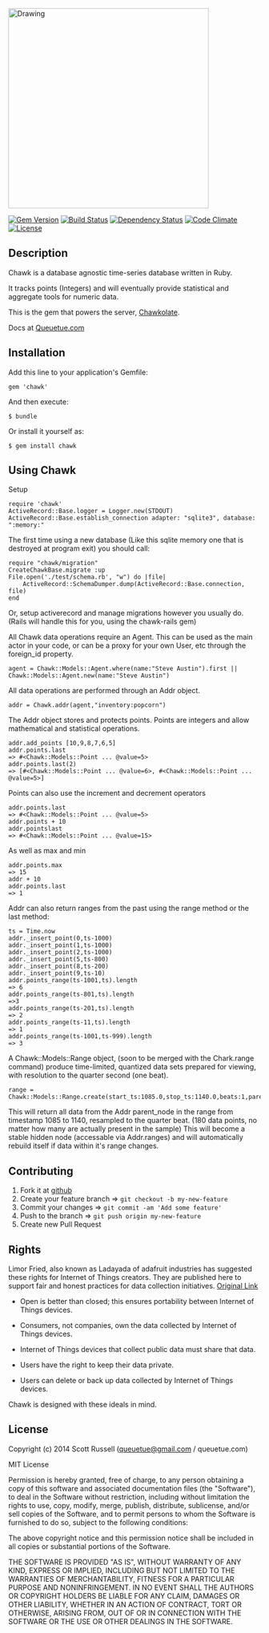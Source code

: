 <img src="https://rawgithub.com/queuetue/chawk-gem/master/lib/chawk/Jackdaw.svg" alt="Drawing" width="400px"/>


[![Gem Version](https://badge.fury.io/rb/chawk.png)](http://badge.fury.io/rb/chawk)
[![Build Status](https://travis-ci.org/queuetue/chawk-gem.svg)](https://travis-ci.org/queuetue/chawk-gem)
[![Dependency Status](http://img.shields.io/gemnasium/queuetue/chawk-gem.svg)](https://gemnasium.com/queuetue/chawk-gem)
[![Code Climate](http://img.shields.io/codeclimate/github/queuetue/chawk-gem.svg)](https://codeclimate.com/github/queuetue/chawk-gem)
[![License](http://img.shields.io/:license-mit-blue.svg)](http://doge.mit-license.org)

## Description
Chawk is a database agnostic time-series database written in Ruby.

It tracks points (Integers) and will eventually provide statistical and aggregate tools for numeric data.

This is the gem that powers the server, [Chawkolate](http://www.github.com/queuetue/chawkolate "Chawkolate at Github"). 

Docs at [Queuetue.com](http://queuetue.com/Chawk "queuetue.com")


## Installation

Add this line to your application's Gemfile:

    gem 'chawk'

And then execute:

    $ bundle

Or install it yourself as:

    $ gem install chawk

## Using Chawk

Setup

    require 'chawk'
	ActiveRecord::Base.logger = Logger.new(STDOUT)
	ActiveRecord::Base.establish_connection adapter: "sqlite3", database: ":memory:"

The first time using a new database (Like this sqlite memory one that is destroyed at program exit) you should call: 

	require "chawk/migration"
	CreateChawkBase.migrate :up
	File.open('./test/schema.rb', "w") do |file|
		ActiveRecord::SchemaDumper.dump(ActiveRecord::Base.connection, file)
	end

Or, setup activerecord and manage migrations however you usually do.  (Rails will handle this for you, using the chawk-rails gem)

All Chawk data operations require an Agent.  This can be used as the main actor in your code, or can be a proxy for your own User, etc through the foreign_id property.

    agent = Chawk::Models::Agent.where(name:"Steve Austin").first || Chawk::Models::Agent.new(name:"Steve Austin")

All data operations are performed through an Addr object.

    addr = Chawk.addr(agent,"inventory:popcorn")

The Addr object stores and protects points.  Points are integers and allow mathematical and statistical operations. 

	addr.add_points [10,9,8,7,6,5]
	addr.points.last
	=> #<Chawk::Models::Point ... @value=5>
	addr.points.last(2)
	=> [#<Chawk::Models::Point ... @value=6>, #<Chawk::Models::Point ... @value=5>]

Points can also use the increment and decrement operators

	addr.points.last
	=> #<Chawk::Models::Point ... @value=5>
	addr.points + 10
	addr.pointslast
	=> #<Chawk::Models::Point ... @value=15>

As well as max and min

	addr.points.max
	=> 15
	addr + 10
	addr.points.last
	=> 1

Addr can also return ranges from the past using the range method or the last method:

	ts = Time.now
	addr._insert_point(0,ts-1000)
	addr._insert_point(1,ts-1000)
	addr._insert_point(2,ts-1000)
	addr._insert_point(5,ts-800)
	addr._insert_point(8,ts-200)
	addr._insert_point(9,ts-10)
	addr.points_range(ts-1001,ts).length
	=> 6
	addr.points_range(ts-801,ts).length 
	=>3
	addr.points_range(ts-201,ts).length 
	=> 2
	addr.points_range(ts-11,ts).length 
	=> 1
	addr.points_range(ts-1001,ts-999).length
	=> 3

A Chawk::Models::Range object, (soon to be merged with the Chark.range command) produce time-limited, quantized data sets prepared for viewing, with resolution to the quarter second (one beat).

	range = Chawk::Models::Range.create(start_ts:1085.0,stop_ts:1140.0,beats:1,parent_node:addr1)

This will return all data from the Addr parent_node in the range from timestamp 1085 to 1140, resampled to the quarter beat. (180 data points, no matter how many are actually present in the sample)  This will become a stable hidden node (accessable via Addr.ranges) and will automatically rebuild itself if data within it's range changes.


## Contributing

1. Fork it at [github](http://github.com/queuetue/chawk-gem/fork "Github")
2. Create your feature branch => `git checkout -b my-new-feature`
3. Commit your changes => `git commit -am 'Add some feature'`
4. Push to the branch => `git push origin my-new-feature`
5. Create new Pull Request

## Rights

Limor Fried, also known as Ladayada of adafruit industries has suggested these rights for Internet of Things creators.
They are published here to support fair and honest practices for data collection initiatives. [Original Link](http://www.nytimes.com/roomfordebate/2013/09/08/privacy-and-the-internet-of-things/a-bill-of-rights-for-the-internet-of-things)

* Open is better than closed; this ensures portability between Internet of Things devices.

* Consumers, not companies, own the data collected by Internet of Things devices.

* Internet of Things devices that collect public data must share that data.

* Users have the right to keep their data private.

* Users can delete or back up data collected by Internet of Things devices.

Chawk is designed with these ideals in mind.

## License

Copyright (c) 2014 Scott Russell (queuetue@gmail.com / queuetue.com)

MIT License

Permission is hereby granted, free of charge, to any person obtaining
a copy of this software and associated documentation files (the
"Software"), to deal in the Software without restriction, including
without limitation the rights to use, copy, modify, merge, publish,
distribute, sublicense, and/or sell copies of the Software, and to
permit persons to whom the Software is furnished to do so, subject to
the following conditions:

The above copyright notice and this permission notice shall be
included in all copies or substantial portions of the Software.

THE SOFTWARE IS PROVIDED "AS IS", WITHOUT WARRANTY OF ANY KIND,
EXPRESS OR IMPLIED, INCLUDING BUT NOT LIMITED TO THE WARRANTIES OF
MERCHANTABILITY, FITNESS FOR A PARTICULAR PURPOSE AND
NONINFRINGEMENT. IN NO EVENT SHALL THE AUTHORS OR COPYRIGHT HOLDERS BE
LIABLE FOR ANY CLAIM, DAMAGES OR OTHER LIABILITY, WHETHER IN AN ACTION
OF CONTRACT, TORT OR OTHERWISE, ARISING FROM, OUT OF OR IN CONNECTION
WITH THE SOFTWARE OR THE USE OR OTHER DEALINGS IN THE SOFTWARE.
